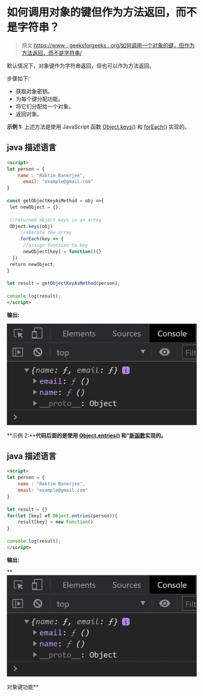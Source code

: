 # 如何调用对象的键但作为方法返回，而不是字符串？

> 原文:[https://www . geeksforgeeks . org/如何调用一个对象的键，但作为方法返回，而不是字符串/](https://www.geeksforgeeks.org/how-to-call-the-key-of-an-object-but-returned-as-a-method-not-a-string/)

默认情况下，对象键作为字符串返回，但也可以作为方法返回。

步骤如下:

*   获取对象密钥。
*   为每个键分配功能。
*   将它们分配给一个对象。
*   返回对象。

**示例 1:** 上述方法是使用 JavaScript 函数 [Object.keys()](https://www.geeksforgeeks.org/object-keys-javascript/) 和 [forEach()](https://www.geeksforgeeks.org/javascript-array-foreach-method/) 实现的。

## java 描述语言

```html
<script>
let person = {
    name : "Raktim Banerjee",
      email: "example@gmail.com"
}

const getObjectKeyAsMethod = obj =>{
 let newObject = {};

 //returned object keys in an array
 Object.keys(obj)
     //iterate the array
    .forEach(key => {
      //assign function to key
      newObject[key] = function(){}
  })
 return newObject;
}

let result = getObjectKeyAsMethod(person);

console.log(result);
</script>
```

**输出:**

![](img/4f1e0df522af81376f33f63f2b2fb6bb.png)

**示例 2:****代码后面的是使用 [Object.entries()](https://www.geeksforgeeks.org/object-entries-javascript/) 和“[新函数](https://javascript.info/new-function)实现的。**

## **java 描述语言**

```html
<script>
let person = {
    name : "Raktim Banerjee",
    email: "example@gmail.com"
}

let result = {}
for(let [key] of Object.entries(person)){
    result[key] = new Function()
}

console.log(result);
</script>
```

****输出:****

**![](img/4f1e0df522af81376f33f63f2b2fb6bb.png)

对象键功能**